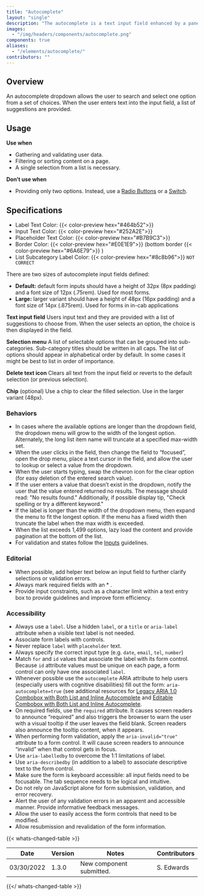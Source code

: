 ```yaml
---
title: "Autocomplete"
layout: "single"
description: "The autocomplete is a text input field enhanced by a panel of suggested options."
images:
  - "/img/headers/components/autocomplete.png"
components: true
aliases:
  - "/elements/autocomplete/"
contributors: ""
---
```


## Overview

An autocomplete dropdown allows the user to search and select one option from a set of choices. When the user enters text into the input field, a list of suggestions are provided.

## Usage

**Use when**

- Gathering and validating user data.
- Filtering or sorting content on a page.
- A single selection from a list is necessary.

**Don’t use when**

- Providing only two options. Instead, use a [Radio Buttons](/components/radio-buttons/) or a [Switch](/components/switches/).

## Specifications

- Label Text Color: {{< color-preview hex="#464b52">}}
- Input Text Color: {{< color-preview hex="#252A2E">}}
- Placeholder Text Color: {{< color-preview hex="#B7B9C3">}}
- Border Color: {{< color-preview hex="#E0E1E9">}} (bottom border {{< color-preview hex="#6A6E79">}} )
- List Subcategory Label Color: {{< color-preview hex="#8c8b96">}} `NOT CORRECT`

There are two sizes of autocomplete input fields defined:

- **Default:** default form inputs should have a height of 32px (8px padding) and a font size of 12px (.75rem). Used for most forms.
- **Large:** larger variant should have a height of 48px (16px padding) and a font size of 14px (.875rem). Used for forms in in-cab applications

**Text input field**
Users input text and they are provided with a list of suggestions to choose from. When the user selects an option, the choice is then displayed in the field.

**Selection menu**
A list of selectable options that can be grouped into sub-categories. Sub-category titles should be written in all caps. The list of options should appear in alphabetical order by default. In some cases it might be best to list in order of importance.

**Delete text icon**
Clears all text from the input field or reverts to the default selection (or previous selection).

**Chip** (optional)
Use a chip to clear the filled selection. Use in the larger variant (48px).

### Behaviors

- In cases where the available options are longer than the dropdown field, the dropdown menu will grow to the width of the longest option. Alternately, the long list item name will truncate at a specified max-width set.
- When the user clicks in the field, then change the field to “focused”, open the drop menu, place a text cursor in the field, and allow the user to lookup or select a value from the dropdown.
- When the user starts typing, swap the chevron icon for the clear option (for easy deletion of the entered search value).
- If the user enters a value that doesn’t exist in the dropdown, notify the user that the value entered returned no results. The message should read: "No results found." Additionally, if possible display tip, "Check spelling or try a different keyword."
- If the label is longer than the width of the dropdown menu, then expand the menu to fit the longest option. If the menu has a fixed width then truncate the label when the max width is exceeded.
- When the list exceeds 1,499 options, lazy load the content and provide pagination at the bottom of the list.
- For validation and states follow the [Inputs](/components/inputs/#behaviors) guidelines.

### Editorial

- When possible, add helper text below an input field to further clarify selections or validation errors.
- Always mark required fields with an * .
- Provide input constraints, such as a character limit within a text entry box to provide guidelines and improve form efficiency.

### Accessibility

- Always use a `label`. Use a hidden `label`, or a `title` or `aria-label` attribute when a visible text label is not needed.
- Associate form labels with controls.
- Never replace `label` with `placeholder` text.
- Always specify the correct input type (e.g. `date`, `email`, `tel`, `number`)
- Match `for` and `id` values that associate the label with its form control. Because `id` attribute values must be unique on each page, a form control can only have one associated `label`.
- Whenever possible use the `autocomplete` ARIA attribute to help users (especially users with cognitive disabilities) fill out the form: `aria-autocomplete=true` (see additional resources for [Legacy ARIA 1.0 Combobox with Both List and Inline Autocomplete](https://www.w3.org/TR/wai-aria-practices-1.1/examples/combobox/aria1.0pattern/combobox-autocomplete-both.html) and [Editable Combobox with Both List and Inline Autocomplete](https://w3c.github.io/aria-practices/examples/combobox/combobox-autocomplete-both.html).
- On required fields, use the `required` attribute. It causes screen readers to announce “required” and also triggers the browser to warn the user with a visual tooltip if the user leaves the field blank. Screen readers also announce the tooltip content, when it appears.
- When performing form validation, apply the `aria-invalid="true"` attribute to a form control. It will cause screen readers to announce “invalid” when that control gets in focus.
- Use `aria-labelledby` to overcome the 1:1 limitations of label.
- Use `aria-describedby` (in addition to a label) to associate descriptive text to the form control.
- Make sure the form is keyboard accessible: all input fields need to be focusable. The tab sequence needs to be logical and intuitive.
- Do not rely on JavaScript alone for form submission, validation, and error recovery.
- Alert the user of any validation errors in an apparent and accessible manner. Provide informative feedback messages.
- Allow the user to easily access the form controls that need to be modified.
- Allow resubmission and revalidation of the form information.

{{< whats-changed-table >}}

| Date       | Version | Notes                               | Contributors |
| ---------- | ------- | ----------------------------------- | ------------ |
| 03/30/2022 | 1.3.0   | New component submitted. | S. Edwards  |

{{</ whats-changed-table >}}
